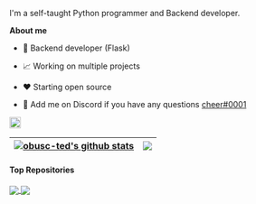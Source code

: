 I'm a self-taught Python programmer and Backend developer.

**About me**

- 💼 Backend developer (Flask)

- 📈 Working on multiple projects

- ❤️ Starting open source

- 💬 Add me on Discord if you have any questions [cheer#0001](https://discord.com/users/1023840747906154556/)

<code><img height="20" alt="javascript" src="https://cdn.freebiesupply.com/logos/large/2x/python-5-logo-png-transparent.png"></code>   


| <a href="https://github.com/obusc-ted/github-readme-stats"><img align="center" src="https://github-readme-stats.vercel.app/api?username=obusc-ted&show_icons=true&include_all_commits=true&theme=buefy&hide_border=true" alt="obusc-ted's github stats" /></a> | <a href="https://github.com/obusc-ted/github-readme-stats"><img align="center" src="https://github-readme-stats.vercel.app/api/top-langs/?username=obusc-ted&layout=compact&theme=buefy&hide_border=true" /></a> |
| ------------- | ------------- |

#### Top Repositories


<a href="https://github.com/obusc-ted/github-readme-stats">
  <img align="center" src="https://github-readme-stats.vercel.app/api/pin/?username=obusc-ted&repo=github-readme-stats&theme=buefy" />
</a>
<a href="https://github.com/obusc-ted/anuraghazra.github.io">
  <img align="center" src="https://github-readme-stats.vercel.app/api/pin/?username=obusc-ted&repo=anuraghazra.github.io&theme=buefy" />
</a>
